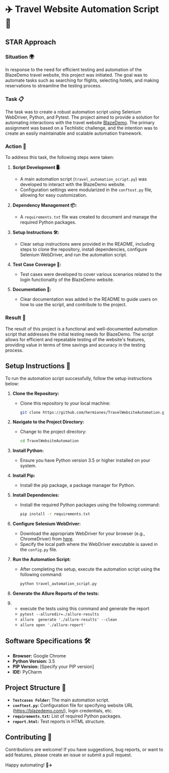 # ✈️ Travel Website Automation Script 🤖

## STAR Approach

### Situation 🌍

In response to the need for efficient testing and automation of the BlazeDemo travel website, this project was initiated. The goal was to automate tasks such as searching for flights, selecting hotels, and making reservations to streamline the testing process.

### Task 📋

The task was to create a robust automation script using Selenium WebDriver, Python, and Pytest. The project aimed to provide a solution for automating interactions with the travel website [BlazeDemo](https://blazedemo.com/). The primary assignment was based on a Techlistic challenge, and the intention was to create an easily maintainable and scalable automation framework.

### Action 🚀

To address this task, the following steps were taken:

1. **Script Development 🖥️:**
   - A main automation script (`travel_automation_script.py`) was developed to interact with the BlazeDemo website.
   - Configuration settings were modularized in the `conftest.py` file, allowing for easy customization.

2. **Dependency Management 📦:**
   - A `requirements.txt` file was created to document and manage the required Python packages.

3. **Setup Instructions 🛠️:**
   - Clear setup instructions were provided in the README, including steps to clone the repository, install dependencies, configure Selenium WebDriver, and run the automation script.

4. **Test Case Coverage 🧪:**
   - Test cases were developed to cover various scenarios related to the login functionality of the BlazeDemo website.

5. **Documentation  📝:**
   - Clear documentation was added in the README to guide users on how to use the script, and contribute to the project.

### Result 🌟

The result of this project is a functional and well-documented automation script that addresses the initial testing needs for BlazeDemo. The script allows for efficient and repeatable testing of the website's features, providing value in terms of time savings and accuracy in the testing process.

## Setup Instructions 🚀

To run the automation script successfully, follow the setup instructions below:

1. **Clone the Repository:**
   - Clone this repository to your local machine:
     ```bash
     git clone https://github.com/hermiones/TravelWebsiteAutomation.git
     ```

2. **Navigate to the Project Directory:**
   - Change to the project directory:
     ```bash
     cd TravelWebsiteAutomation
     ```

3. **Install Python:**
   - Ensure you have Python version 3.5 or higher installed on your system.

4. **Install Pip:**
   - Install the pip package, a package manager for Python.

5. **Install Dependencies:**
   - Install the required Python packages using the following command:
     ```bash
     pip install -r requirements.txt
     ```

6. **Configure Selenium WebDriver:**
   - Download the appropriate WebDriver for your browser (e.g., ChromeDriver) from [here](https://chromedriver.chromium.org/).
   - Specify the local path where the WebDriver executable is saved in the `config.py` file.

7. **Run the Automation Script:**
   - After completing the setup, execute the automation script using the following command:
     ```bash
     python travel_automation_script.py
     ```
8. **Generate the Allure Reports of the tests:**
9. - execute the tests using this command and generate the report
   - ```pytest --alluredir=./allure-results```
   - ```allure  generate './allure-results' --clean  ``` 
   - ``` allure open './allure-report' ```

## Software Specifications 🛠️

- **Browser:** Google Chrome
- **Python Version:** 3.5
- **PIP Version:** [Specify your PIP version]
- **IDE:** PyCharm

## Project Structure 📂

- **`Testcases Folder`:** The main automation script.
- **`conftest.py`:** Configuration file for specifying website URL (https://blazedemo.com/), login credentials, etc.
- **`requirements.txt`:** List of required Python packages.
- **`report.html`:** Test reports in HTML structure. 

## Contributing 🤝

Contributions are welcome! If you have suggestions, bug reports, or want to add features, please create an issue or submit a pull request.

Happy automating! 🤖✈️
